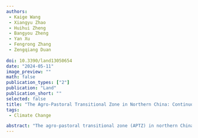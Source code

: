 ```yaml
---
authors:
 - Kaige Wang
 - Xiangyu Zhao
 - Huihui Zheng
 - Bangyou Zheng
 - Yan Xu
 - Fengrong Zhang
 - Zengqiang Duan
 
doi: 10.3390/land13050654
date: "2024-05-11"
image_preview: ""
math: false
publication_types: ["2"]
publication: "Land"
publication_short: ""
selected: false
title: "The Agro-Pastoral Transitional Zone in Northern China: Continuously Intensifying Land Use Competition Leading to Imbalanced Spatial Matching of Ecological Elements"
tags: 
 - Climate Change

abstract: "The agro-pastoral transitional zone (APTZ) in northern China is a typical ecologically vulnerable zone and a comprehensive geographical transitional zone. Its land use pattern has significant type diversity and spatial interlocking, which is always related to the play of ecological barrier functions and the sustainability of social-ecological systems. Accurately grasping the spatial competition relationship and comprehensive geographical effects of land types of APTZ in northern China is a key proposition for achieving coordinated and sustainable development between humans and land. To explore the spatial competition mechanism and comprehensive geographical effects of land use in the research area, this study focuses on revealing the evolutionary characteristics of land use patterns based on the center of gravity migration model. Based on the process of land use center of gravity migration, the spatial competition relationship of land types is explored to reveal the evolutionary trend and basic characteristics of land use in the APTZ. The results show the following: (1) Cultivated land and meadow are the main land types of the APTZ in northern China, accounting for up to 70% of the total regional area. The spatial competition between the two land types is the main contradiction in regional land use competition. (2) Drifting of the center of gravity of cultivated land towards the northwest direction is an important land use migration feature of the APTZ in northern China. Between 1980 and 2020, the center of gravity of cultivated land shifted by about 2 km to the northwest, and the center of gravity of grassland shifted by 8–10 km to the southwest. (3) The center of gravity of arable land and grassland in the entire region is constantly approaching, which has decreased from 70.95 km in 1980 to 61.38 km in 2020. The intensification of their interweaving has led to more intense land use competition. Grasping the basic characteristics and driving mechanisms of land type competition is an important means to achieve sustainable spatial governance. (4) The scale differentiation and regional differentiation characteristics of gradient effects are significant, and it is essential to prevent the risk of mismatch between land use and natural endowments in the northeast and north China sections. The research has surpassed the traditional method of analyzing land use competition, and by introducing a centroid model to analyze the spatial mechanism of land use competition, it has expanded the methodology for expanding research in the field of land science and provided basic references for regional sustainable development."
---
```

